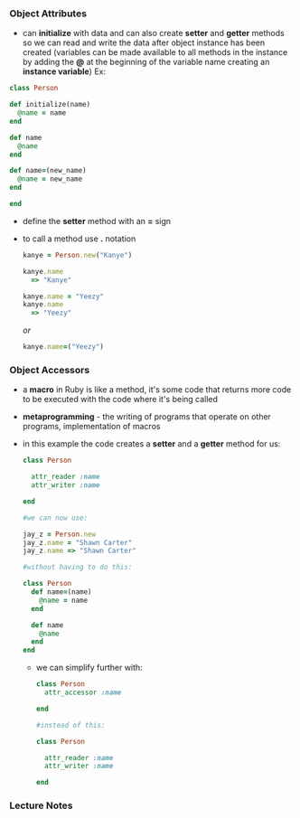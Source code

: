 ### Object Attributes

  * can **initialize** with data and can also create **setter** and **getter** methods so we can read and write the data after object instance has been created (variables can be made available to all methods in the instance by adding the **@** at the beginning of the variable name creating an **instance variable**)
  Ex:
  ```Ruby
  class Person

  def initialize(name)
    @name = name
  end

  def name
    @name
  end

  def name=(new_name)
    @name = new_name
  end

  end
  ```

  * define the **setter** method with an **=** sign

  * to call a method use **.** notation

    ```Ruby
    kanye = Person.new("Kanye")

    kanye.name
      => "Kanye"

    kanye.name = "Yeezy"
    kanye.name
      => "Yeezy"
    ```

    *or*

    ```Ruby
    kanye.name=("Yeezy")
    ```

### Object Accessors

  * a **macro** in Ruby is like a method, it's some code that returns more code to be executed with the code where it's being called

  * **metaprogramming** - the writing of programs that operate on other programs, implementation of macros

  * in this example the code creates a **setter** and a **getter** method for us:
    ```Ruby
    class Person

      attr_reader :name
      attr_writer :name

    end

    #we can now use:

    jay_z = Person.new
    jay_z.name = "Shawn Carter"
    jay_z.name => "Shawn Carter"

    #without having to do this:

    class Person
      def name=(name)
        @name = name
      end

      def name
        @name
      end
    end
    ```

    * we can simplify further with:
      ```Ruby
      class Person
        attr_accessor :name

      end

      #instead of this:

      class Person

        attr_reader :name
        attr_writer :name

      end
      ```
### Lecture Notes
